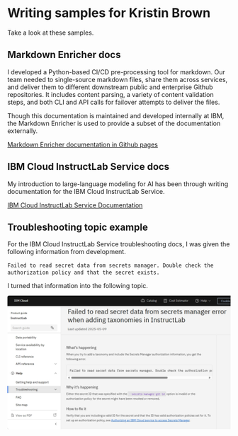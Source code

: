 # Writing samples for Kristin Brown

Take a look at these samples.



## Markdown Enricher docs

I developed a Python-based CI/CD pre-processing tool for markdown. Our team needed to single-source markdown files, share them across services, and deliver them to different downstream public and enterprise Github repositories. It includes content parsing, a variety of content validation steps, and  both CLI and API calls for failover attempts to deliver the files.

Though this documentation is maintained and developed internally at IBM, the Markdown Enricher is used to provide a subset of the documentation externally.

[Markdown Enricher documentation in Github pages](https://ibm.github.io/md-enricher-for-cicd/#/)


## IBM Cloud InstructLab Service docs

My introduction to large-language modeling for AI has been through writing documentation for the IBM Cloud InstructLab Service. 

[IBM Cloud InstructLab Service Documentation](https://cloud.ibm.com/docs/instructlab?topic=instructlab-getting-started&interface=ui)


## Troubleshooting topic example

For the IBM Cloud InstructLab Service troubleshooting docs, I was given the following information from development.

```
Failed to read secret data from secrets manager. Double check the authorization policy and that the secret exists.

```

I turned that information into the following topic.

![Secret data troubleshooting topic](images/secret-data.png)